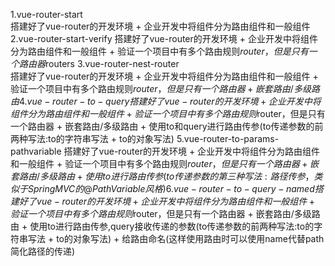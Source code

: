 1.vue-router-start       
    搭建好了vue-router的开发环境 
    + 企业开发中将组件分为路由组件和一般组件
2.vue-router-start-verify
    搭建好了vue-router的开发环境 
    + 企业开发中将组件分为路由组件和一般组件 
    + 验证一个项目中有多个路由规则$router，但是只有一个路由器$routers
3.vue-router-nest-router  
    搭建好了vue-router的开发环境 
    + 企业开发中将组件分为路由组件和一般组件 
    + 验证一个项目中有多个路由规则$router，但是只有一个路由器
    + 嵌套路由/多级路由
4.vue-router-to-query  
    搭建好了vue-router的开发环境
    + 企业开发中将组件分为路由组件和一般组件
    + 验证一个项目中有多个路由规则$router，但是只有一个路由器
    + 嵌套路由/多级路由
    + 使用to和query进行路由传参(to传递参数的前两种写法:to的字符串写法 + to的对象写法)
5.vue-router-to-params-pathvariable
    搭建好了vue-router的开发环境
    + 企业开发中将组件分为路由组件和一般组件
    + 验证一个项目中有多个路由规则$router，但是只有一个路由器
    + 嵌套路由/多级路由
    + 使用to进行路由传参(to传递参数的第三种写法:路径传参，类似于SpringMVC的@PathVariable风格)
6.vue-router-to-query-named  
    搭建好了vue-router的开发环境
    + 企业开发中将组件分为路由组件和一般组件
    + 验证一个项目中有多个路由规则$router，但是只有一个路由器
    + 嵌套路由/多级路由
    + 使用to进行路由传参,query接收传递的参数(to传递参数的前两种写法:to的字符串写法 + to的对象写法)
    + 给路由命名(这样使用路由时可以使用name代替path简化路径的传递)